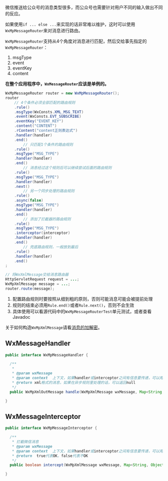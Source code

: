 微信推送给公众号的消息类型很多，而公众号也需要针对用户不同的输入做出不同的反应。

如果使用``if ... else ...``来实现的话非常难以维护，这时可以使用``WxMpMessageRouter``来对消息进行路由。

``WxMpMessageRouter``支持从4个角度对消息进行匹配，然后交给事先指定的``WxMpMessageRouter``：

1. msgType
1. event
1. eventKey
1. content

**在整个应用程序中，``WxMessageRouter``应该是单例的。**

```java
WxMpMessageRouter router = new WxMpMessageRouter();
router
    // 4个条件必须全部匹配的路由规则
    .rule()
    .msgType(WxConsts.XML_MSG_TEXT)
    .event(WxConsts.EVT_SUBSCRIBE)
    .eventKey("EVENT_KEY")
    .content("CONTENT")
    .rContent("content正则表达式")
    .handler(handler)
    .end()
        // 只匹配1个条件的路由规则
    .rule()
    .msgType("MSG_TYPE")
    .handler(handler)
    .end()
        // 消息经过这个规则后可以继续尝试后面的路由规则
    .rule()
    .msgType("MSG_TYPE")
    .handler(handler)
    .next()
        // 另一个同步处理的路由规则
    .rule()
    .async(false)
    .msgType("MSG_TYPE")
    .handler(handler)
    .end()
        // 添加了拦截器的路由规则
    .rule()
    .msgType("MSG_TYPE")
    .interceptor(interceptor)
    .handler(handler)
    .end()
        // 兜底路由规则，一般放到最后
    .rule()
    .handler(handler)
    .end()
;

// 将WxXmlMessage交给消息路由器
HttpServletRequest request = ...;
WxMpXmlMessage message = ...;
router.route(message);
```

1. 配置路由规则时要按照从细到粗的原则，否则可能消息可能会被提前处理
2. 规则的结束必须用``Rule.end()``或者``Rule.next()``，否则不会生效
3. 具体使用可以看源代码中的``WxMpMessageRouterTest``单元测试，或者查看Javadoc

关于如何构造``WxMpXmlMessage``请看[消息的加解密](https://github.com/chanjarster/weixin-java-tools/wiki/MP_消息的加解密)。


## WxMessageHandler

```java
public interface WxMpMessageHandler {

  /**
   *
   * @param wxMessage
   * @param context  上下文，如果handler或interceptor之间有信息要传递，可以用这个
   * @return xml格式的消息，如果在异步规则里处理的话，可以返回null
   */
  public WxMpXmlOutMessage handle(WxMpXmlMessage wxMessage, Map<String, Object> context);

}
```

## WxMessageInterceptor

```java
public interface WxMpMessageInterceptor {

  /**
   * 拦截微信消息
   * @param wxMessage
   * @param context  上下文，如果handler或interceptor之间有信息要传递，可以用这个
   * @return  true代表OK，false代表不OK
   */
  public boolean intercept(WxMpXmlMessage wxMessage, Map<String, Object> context);

}
```

